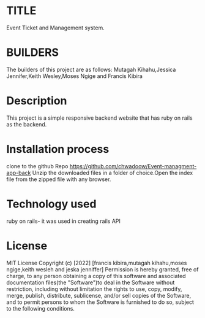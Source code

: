# TITLE
Event Ticket and Management system.

# BUILDERS
The builders of this project are as follows: Mutagah Kihahu,Jessica Jennifer,Keith Wesley,Moses Ngige and Francis Kibira

# Description

This project is a simple responsive backend website that has ruby on rails as the backend.

# Installation process 
clone to the github Repo https://github.com/chwadoow/Event-managment-app-back Unzip the downloaded files in a folder of choice.Open the index file from the zipped file with any browser.

# Technology used
ruby on rails- it was used in creating rails API


# License
 MIT License Copyright (c) [2022] [francis kibira,mutagah kihahu,moses ngige,keith wesleh and jeska jenniffer] Permission is hereby granted, free of charge, to any person obtaining a copy of this software and associated documentation files(the "Software")to deal in the Software without restriction, including without limitation the rights to use, copy, modify, merge, publish, distribute, sublicense, and/or sell copies of the Software, and to permit persons to whom the Software is furnished to do so, subject to the following conditions.






